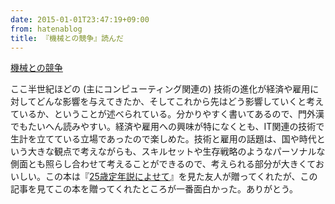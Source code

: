 ```yaml
---
date: 2015-01-01T23:47:19+09:00
from: hatenablog
title: 『機械との競争』読んだ
---
```

[機械との競争](http://www.amazon.co.jp/exec/obidos/ASIN/4822249212/r7kamura07-22/)

ここ半世紀ほどの (主にコンピューティング関連の) 技術の進化が経済や雇用に対してどんな影響を与えてきたか、そしてこれから先はどう影響していくと考えているか、ということが述べられている。分かりやすく書いてあるので、門外漢でもたいへん読みやすい。経済や雇用への興味が特になくとも、IT関連の技術で生計を立てている立場であったので楽しめた。技術と雇用の話題は、国や時代という大きな観点で考えながらも、スキルセットや生存戦略のようなパーソナルな側面とも照らし合わせて考えることができるので、考えられる部分が大きくておいしい。この本は『[25歳定年説によせて](http://r7kamura.hatenablog.com/entry/2014/12/21/181831)』を見た友人が贈ってくれたが、この記事を見てこの本を贈ってくれたところが一番面白かった。ありがとう。


